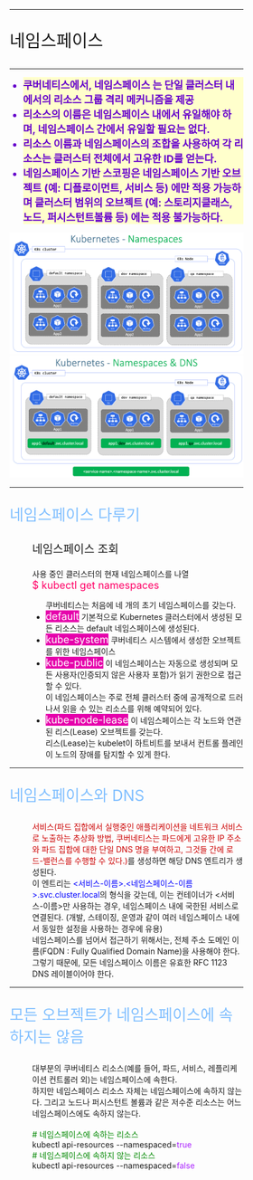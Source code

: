 <!-- github-markdown-css -->
<link rel="stylesheet" href="https://cdnjs.cloudflare.com/ajax/libs/github-markdown-css/5.1.0/github-markdown-dark.css" />
<style type='text/css'>
    .markdown-body {
		box-sizing: border-box;
		/* min-width: 200px;
		max-width: 980px; */
		margin: 0 auto;
		padding: 45px;
	}
	@media (max-width: 767px) {
		.markdown-body {
			padding: 15px;
		}
	}
    .subject1 {
        font-size : 30px;
    }
    .subject2 {
        font-size : 27px;
        color : #80bfff;
    }
    .subtitle {
        font-size : 20px;
    }
    #summary li{
        background-color : #ffffcc;
        font-size : 18px;
        font-weight : 700;
        color : #6600cc;
    }
    .namespace-list {
        font-size : 18px;
        color : white;
    }
    .keyword-block {
        width : 200px;
        background-color : #e600ac;
    }
</style>
<div class="markdown-body">
<hr/>
    <p class="subject1">네임스페이스</p>
<hr/>
<div id="summary">
    <ul>
        <li><span>쿠버네티스에서, 네임스페이스 는 단일 클러스터 내에서의 리소스 그룹 격리 메커니즘을 제공</span></li>
        <li><span>리소스의 이름은 네임스페이스 내에서 유일해야 하며, 네임스페이스 간에서 유일할 필요는 없다.</span></li>
        <li><span>리소스 이름과 네임스페이스의 조합을 사용하여 각 리소스는 클러스터 전체에서 고유한 ID를 얻는다.</span></li>
        <li><span>네임스페이스 기반 스코핑은 네임스페이스 기반 오브젝트 (예: 디플로이먼트, 서비스 등) 에만 적용 가능하며 클러스터 범위의 오브젝트 (예: 스토리지클래스, 노드, 퍼시스턴트볼륨 등) 에는 적용 불가능하다.</span></li>
    </ul>
</div>

<img src="./images/쿠버네티스-네임스페이스1.png" alt="쿠버네티스 구성 요소">
<img src="./images/쿠버네티스-네임스페이스2.png" alt="쿠버네티스 구성 요소">
<hr/>
<dl>
    <dt><p class="subject2">네임스페이스 다루기<p></dt>
    <dd><p class="subtitle">네임스페이스 조회</p></dd>
    <dd>사용 중인 클러스터의 현재 네임스페이스를 나열</dd>
    <dd><span style="color:#ff0066; font-size:18px">$ kubectl get namespaces</span></dd>
    <dd>
        <ul>
            쿠버네티스는 처음에 네 개의 초기 네임스페이스를 갖는다.
            <li><span class="namespace-list keyword-block">default</span>
            기본적으로 Kubernetes 클러스터에서 생성된 모든 리소스는 default 네임스페이스에 생성된다.
            </li>
            <li><span class="namespace-list keyword-block">kube-system</span>
            쿠버네티스 시스템에서 생성한 오브젝트를 위한 네임스페이스
            </li>
            <li><span class="namespace-list keyword-block">kube-public</span>
            이 네임스페이스는 자동으로 생성되며 모든 사용자(인증되지 않은 사용자 포함)가 읽기 권한으로 접근할 수 있다.<br/>
            이 네임스페이스는 주로 전체 클러스터 중에 공개적으로 드러나서 읽을 수 있는 리소스를 위해 예약되어 있다.
            </li>
            <li><span class="namespace-list keyword-block">kube-node-lease</span>
            이 네임스페이스는 각 노드와 연관된 리스(Lease) 오브젝트를 갖는다.<br/>
            리스(Lease)는 kubelet이 하트비트를 보내서 컨트롤 플레인이 노드의 장애를 탐지할 수 있게 한다.
            </li>
        </ul>
    </dd>
    <hr/>
    <dt><p class="subject2">네임스페이스와 DNS</p></dt>
    <dd><span style="color : #cc0000">서비스(파드 집합에서 실행중인 애플리케이션을 네트워크 서비스로 노출하는 추상화 방법, 쿠버네티스는 파드에게 고유한 IP 주소와 파드 집합에 대한 단일 DNS 명을 부여하고, 그것들 간에 로드-밸런스를 수행할 수 있다.)</span><span>를 생성하면 해당 DNS 엔트리가 생성된다.</span></dd>
    <dd><span>이 엔트리는 <div style="color : blue; display : inline"><서비스-이름>.<네임스페이스-이름>.svc.cluster.local</div>의 형식을 갖는데, 이는 컨테이너가 <서비스-이름>만 사용하는 경우, 네임스페이스 내에 국한된 서비스로 연결된다. (개발, 스테이징, 운영과 같이 여러 네임스페이스 내에서 동일한 설정을 사용하는 경우에 유용)</span></dd>
    <dd><span>네임스페이스를 넘어서 접근하기 위해서는, 전체 주소 도메인 이름(FQDN : Fully Qualified Domain Name)을 사용해야 한다.</span></dd>
    <dd><span>그렇기 때문에, 모든 네임스페이스 이름은 유효한 RFC 1123 DNS 레이블이어야 한다.</span></dd>
    <hr/>
    <dt><p class="subject2">모든 오브젝트가 네임스페이스에 속하지는 않음</p></dt>
    <dd>대부분의 쿠버네티스 리소스(예를 들어, 파드, 서비스, 레플리케이션 컨트롤러 외)는 네임스페이스에 속한다.</dd>
    <dd>하지만 네임스페이스 리소스 자체는 네임스페이스에 속하지 않는다. 그리고 노드나 퍼시스턴트 볼륨과 같은 저수준 리소스는 어느 네임스페이스에도 속하지 않는다.</dd>
    <br/>
    <dd>
        <span style="color:#008800"># 네임스페이스에 속하는 리소스</span><br/>
        kubectl api-resources --namespaced=<span style="color: #aa22ff">true</span>
        <br/>
        <span style="color:#008800"># 네임스페이스에 속하지 않는 리소스</span><br/>
        kubectl api-resources --namespaced=<span style="color: #aa22ff">false</span>
    </dd>
</dl>
</div>


